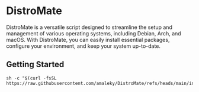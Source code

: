 # DistroMate

DistroMate is a versatile script designed to streamline the setup and management of various operating systems, including Debian, Arch, and macOS. With DistroMate, you can easily install essential packages, configure your environment, and keep your system up-to-date.

## Getting Started
```shell
sh -c "$(curl -fsSL https://raw.githubusercontent.com/amaleky/DistroMate/refs/heads/main/install.sh)"
```